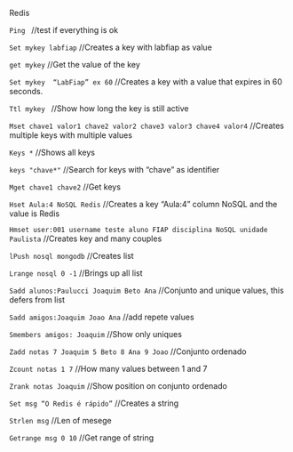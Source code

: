 Redis

```Ping ```
//test if everything is ok

```Set mykey labfiap```
//Creates a key with labfiap as value

```get mykey```
//Get the value of the key

```Set mykey  “LabFiap” ex 60```
//Creates a key with a value that expires in 60 seconds.

```Ttl mykey ```
//Show how long the key is still active

```Mset chave1 valor1 chave2 valor2 chave3 valor3 chave4 valor4```
//Creates multiple keys with multiple values

```Keys *```
//Shows all keys

```keys "chave*"```
//Search for keys with “chave” as identifier

```Mget chave1 chave2```
//Get keys 

```Hset Aula:4 NoSQL Redis```
//Creates a key “Aula:4” column NoSQL and the value is Redis

```Hmset user:001 username teste aluno FIAP disciplina NoSQL unidade Paulista```
//Creates key and many couples

```lPush nosql mongodb```
//Creates list

```Lrange nosql 0 -1```
//Brings up all list

```Sadd alunos:Paulucci	Joaquim Beto Ana```
//Conjunto and unique values, this defers from list

```Sadd amigos:Joaquim Joao Ana```
//add repete values

```Smembers amigos: Joaquim```
//Show only uniques

```Zadd notas 7 Joaquim 5 Beto 8 Ana 9 Joao```
//Conjunto ordenado

```Zcount notas 1 7```
//How many values between 1 and 7

```Zrank notas Joaquim```
//Show position on conjunto ordenado

```Set msg “O Redis é rápido”```
//Creates a string

```Strlen msg```
//Len of mesege

```Getrange msg 0 10```
//Get range of string

